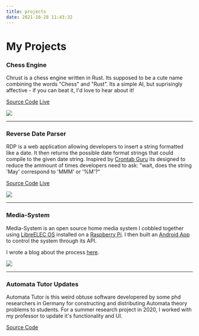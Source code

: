 ```yaml
---
title: projects
date: 2021-10-28 11:43:32
---
```


# My Projects

### Chess Engine

Chrust is a chess engine written in Rust. Its supposed to be a cute name combining the words "Chess" and "Rust". Its a simple AI, but suprisingly affective - if you can beat it, I'd love to hear about it!

[Source Code](https://github.com/johnyenter-briars/chrust)
[Live](/chrust)

![](/images/chrust4.png)

---

### Reverse Date Parser

RDP is a web application allowing developers to insert a string formatted like a date. It then returns the possible date format strings that could compile to the given date string. Inspired by [Crontab Guru](https://crontab.guru/) its designed to reduce the ammount of times developers need to ask: "wait, does the string 'May' correspond to 'MMM' or '%M'?"

[Source Code](https://github.com/johnyenter-briars/chrust)
[Live](/rdp)

![](/images/currentrdp2.png)

---

### Media-System

Media-System is an open source home media system I cobbled together using [LibreELEC OS](https://libreelec.tv/) installed on a [Raspberry Pi](https://www.raspberrypi.com/products/raspberry-pi-4-model-b/). I then built an [Android App](https://github.com/johnyenter-briars/media-system-client) to control the system through its API.

I wrote a blog about the process [here](/2022/02/07/mediasystem).

![](/images/mediasystemapp.png)

---

### Automata Tutor Updates

Automata Tutor is this weird obtuse software developered by some phd researchers in Germany for constructing and distributing Automata theory problems to students.
For a summer research project in 2020, I worked with my professor to update it's functionality and UI.

[Source Code](https://github.com/johnyenter-briars/AutomataTutorUpdates)








